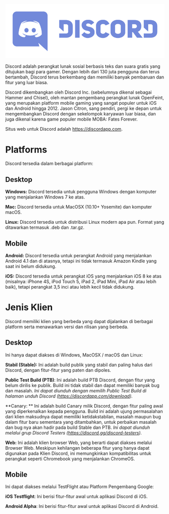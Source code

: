 <!--TITLE: [ID] Discord -->

![Logo](/uploads/discord/logo.png "Logo")

Discord adalah perangkat lunak sosial berbasis teks dan suara gratis yang ditujukan bagi para gamer. Dengan lebih dari 130 juta pengguna dan terus bertambah, Discord terus berkembang dan memiliki banyak pembaruan dan fitur yang luar biasa.

Discord dikembangkan oleh Discord Inc. (sebelumnya dikenal sebagai Hammer and Chisel), oleh mantan pengembang perangkat lunak OpenFeint, yang merupakan platform mobile gaming yang sangat populer untuk iOS dan Android hingga 2012. Jason Citron, sang pendiri, pergi ke depan untuk mengembangkan Discord dengan sekelompok karyawan luar biasa, dan juga dikenal karena game populer mobile MOBA: Fates Forever.

Situs web untuk Discord adalah https://discordapp.com. 

# Platforms
Discord tersedia dalam berbagai platform:

## Desktop
**Windows:** Discord tersedia untuk pengguna Windows dengan komputer yang menjalankan Windows 7 ke atas.

**Mac:** Discord tersedia untuk MacOSX (10.10+ Yosemite) dan komputer macOS.

**Linux:** Discord tersedia untuk distribusi Linux modern apa pun. Format yang ditawarkan termasuk .deb dan .tar.gz.

## Mobile
**Android:** Discord tersedia untuk perangkat Android yang menjalankan Android 4.1 dan di atasnya, tetapi ini tidak termasuk Amazon Kindle yang saat ini belum didukung.

**iOS:** Discord tersedia untuk perangkat iOS yang menjalankan iOS 8 ke atas (misalnya: iPhone 4S, iPod Touch 5, iPad 2, iPad Mini, iPad Air atau lebih baik), tetapi perangkat 3,5 inci atau lebih kecil tidak didukung.

# Jenis Klien
Discord memiliki klien yang berbeda yang dapat dijalankan di berbagai platform serta menawarkan versi dan rilisan yang berbeda.

## Desktop
Ini hanya dapat diakses di Windows, MacOSX / macOS dan Linux:

**Stabil (Stable):** Ini adalah build publik yang stabil dan paling halus dari Discord, dengan fitur-fitur yang paten dan dipoles.

**Public Test Build (PTB)**: Ini adalah build PTB Discord, dengan fitur yang belum dirilis ke publik. Build ini tidak stabil dan dapat memiliki banyak bug dan masalah.
*Ini dapat diunduh dengan memilih Public Test Build di halaman unduh Discord (https://discordapp.com/download).*

**Canary: ** Ini adalah build Canary milik Discord, dengan fitur paling awal yang diperkenalkan kepada pengguna. Build ini adalah ujung permasalahan dari klien maksudnya dapat memiliki ketidakstabilan, masalah maupun bug dalam fitur baru sementara yang ditambahkan, untuk  perbaikan masalah dan bug nya akan hadir pada build Stable dan PTB.
*Ini dapat diunduh melalui grup Discord Testers (https://discord.gg/discord-testers).*

**Web:** Ini adalah klien browser Web, yang berarti dapat diakses melalui Browser Web. Meskipun kehilangan beberapa fitur yang hanya dapat digunakan pada Klien Discord, ini memungkinkan kompatibilitas untuk perangkat seperti Chromebook yang menjalankan ChromeOS.

## Mobile
Ini dapat diakses melalui TestFlight atau Platform Pengembang Google:

**iOS Testflight**: Ini berisi fitur-fitur awal untuk aplikasi Discord di iOS.

**Android Alpha**: Ini berisi fitur-fitur awal untuk aplikasi Discord di Android.